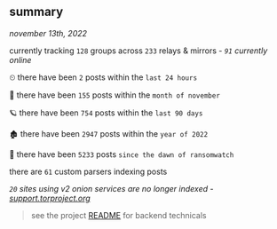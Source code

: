 
## summary
_november 13th, 2022_

currently tracking `128` groups across `233` relays & mirrors - _`91` currently online_

⏲ there have been `2` posts within the `last 24 hours`

🦈 there have been `155` posts within the `month of november`

🪐 there have been `754` posts within the `last 90 days`

🏚 there have been `2947` posts within the `year of 2022`

🦕 there have been `5233` posts `since the dawn of ransomwatch`

there are `61` custom parsers indexing posts

_`20` sites using v2 onion services are no longer indexed - [support.torproject.org](https://support.torproject.org/onionservices/v2-deprecation/)_

> see the project [README](https://github.com/joshhighet/ransomwatch#ransomwatch--) for backend technicals
